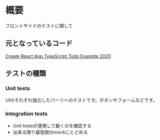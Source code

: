 # 概要
フロントサイドのテストに関して

## 元となっているコード
[Create React App TypeScript Todo Example 2020](https://github.com/laststance/create-react-app-typescript-todo-example-2020)

## テストの種類
### Unit tests
UIのそれぞれ独立したパーツへのテストです。ボタンやフォームなどです。

### Integration tests
- Unit testsが連携して動くのを確認する
- 出来る限り最低限のmockにとどめる